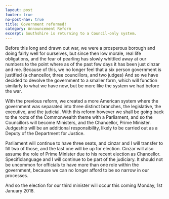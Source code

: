 ```yaml
---
layout: post
footer: true
no-post-nav: true
title: Government reformed!
category: Announcement Reform
excerpt: Southshire is returning to a Council-only system.
---
```


Before this long and drawn out war, we were a prosperous borough and doing fairly well for ourselves, but since then low morale, real life obligations, and the fear of pearling has slowly whittled away at our numbers to the point where as of the past few days it has been just cinzar and me. Because of this, we no longer feel that a six person government is justified (a chancellor, three councillors, and two judges) And so we have decided to devolve the government to a smaller form, which will function similarly to what we have now, but be more like the system we had before the war.

With the previous reform, we created a more American system where the government was separated into three distinct branches, the legislative, the executive, and the judicial. With this reform however we shall be going back to the roots of the Commonwealth theme with a Parliament, and so the Councillors will become Ministers, and the Chancellor, Prime Minister. Judgeship will be an additional responsibility, likely to be carried out as a Deputy of the Department for Justice.

Parliament will continue to have three seats, and cinzar and I will transfer to fill two of those, and the last one will be up for election. Cinzar will also assume the role of Prime Minister due to his recent election as Chancellor. Specificlanguage and I will continue to be part of the judiciary. It should not be uncommon for officials to have more than one role within the government, because we can no longer afford to be so narrow in our processes.

And so the election for our third minister will occur this coming Monday, 1st January 2018.
